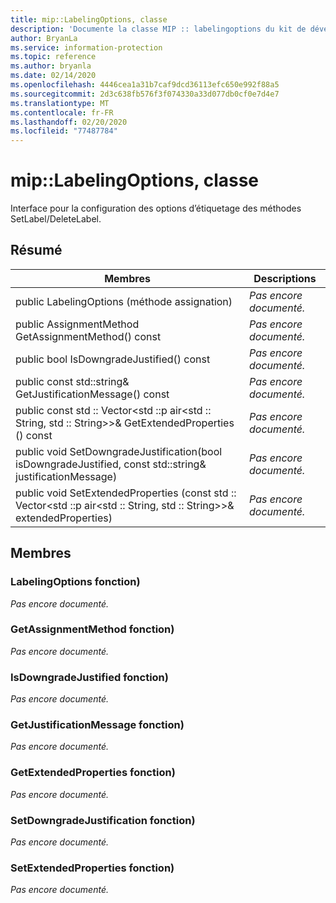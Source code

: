 ```yaml
---
title: mip::LabelingOptions, classe
description: 'Documente la classe MIP :: labelingoptions du kit de développement logiciel (SDK) Microsoft Information Protection (MIP).'
author: BryanLa
ms.service: information-protection
ms.topic: reference
ms.author: bryanla
ms.date: 02/14/2020
ms.openlocfilehash: 4446cea1a31b7caf9dcd36113efc650e992f88a5
ms.sourcegitcommit: 2d3c638fb576f3f074330a33d077db0cf0e7d4e7
ms.translationtype: MT
ms.contentlocale: fr-FR
ms.lasthandoff: 02/20/2020
ms.locfileid: "77487784"
---
```

# <a name="class-miplabelingoptions"></a>mip::LabelingOptions, classe 
Interface pour la configuration des options d’étiquetage des méthodes SetLabel/DeleteLabel.
  
## <a name="summary"></a>Résumé
 Membres                        | Descriptions                                
--------------------------------|---------------------------------------------
public LabelingOptions (méthode assignation)  | _Pas encore documenté._
public AssignmentMethod GetAssignmentMethod() const  | _Pas encore documenté._
public bool IsDowngradeJustified() const  | _Pas encore documenté._
public const std::string& GetJustificationMessage() const  | _Pas encore documenté._
public const std :: Vector\<std ::p air\<std :: String, std :: String\>\>& GetExtendedProperties () const  | _Pas encore documenté._
public void SetDowngradeJustification(bool isDowngradeJustified, const std::string& justificationMessage)  | _Pas encore documenté._
public void SetExtendedProperties (const std :: Vector\<std ::p air\<std :: String, std :: String\>\>& extendedProperties)  | _Pas encore documenté._
  
## <a name="members"></a>Membres
  
### <a name="labelingoptions-function"></a>LabelingOptions fonction)
_Pas encore documenté._

  
### <a name="getassignmentmethod-function"></a>GetAssignmentMethod fonction)
_Pas encore documenté._

  
### <a name="isdowngradejustified-function"></a>IsDowngradeJustified fonction)
_Pas encore documenté._

  
### <a name="getjustificationmessage-function"></a>GetJustificationMessage fonction)
_Pas encore documenté._

  
### <a name="getextendedproperties-function"></a>GetExtendedProperties fonction)
_Pas encore documenté._

  
### <a name="setdowngradejustification-function"></a>SetDowngradeJustification fonction)
_Pas encore documenté._

  
### <a name="setextendedproperties-function"></a>SetExtendedProperties fonction)
_Pas encore documenté._

